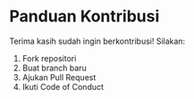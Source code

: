 # Panduan Kontribusi
Terima kasih sudah ingin berkontribusi! Silakan:

1. Fork repositori
2. Buat branch baru
3. Ajukan Pull Request
4. Ikuti Code of Conduct
